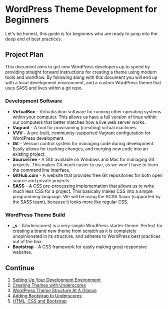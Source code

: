 # WordPress Theme Development for Beginners

Let's be honest, this guide is for beginners who are ready to jump into the deep end of best practices.

## Project Plan

This document aims to get new WordPress developers up to speed by providing straight forward instructions for creating a theme using modern tools and workflow.  By following along with this document you will end up with a local development environment, and a custom WordPress theme that uses SASS and lives within a git repo.

### Development Software

* **VirtualBox** - Virtualization software for running other operating systems within your computer.  This allows us have a full version of linux within our computers that better matches how a live web server works.
* **Vagrant** - A tool for provisioning (creating) virtual machines.
* **VVV** - A pre-built, community-supported Vagrant configuration for WordPress development.
* **Git** - Version control system for managing code during development.  Easily allows for tracking changes, and merging new code into an existing project.
* **SourceTree** - A GUI available on Windows and Mac for managing Git projects.  This makes Git much easier to use, as we won't have to learn the command line interface.
* **GitHub.com** - A website that provides free Git repositories for both open source and private projects.
* **SASS** - A CSS pre-processing implementation that allows us to write much less CSS for a project. This basically makes CSS into a simple programming language. We will be using the SCSS flavor (supported by the SASS team), because it looks more like regular CSS.
 
### WordPress Theme Build

* **_s** - (Underscores) is a very simple WordPress starter-theme. Perfect for creating a brand new theme from scratch as it is completely unopinionated in its structure, and adheres to WordPress best practices out of the box.
* **Bootstrap** - A CSS framework for easily making great responsive websites.


## Continue

1. [Setting Up Your Development Environment](1.Development-Environment.md)
1. [Creating Themes with Underscores](2.Underscores-Theme.md)
1. [WordPress Theme Structure At A Glance](3.Wordpress-Theme-Structure-at-a-Glance.md)
1. [Adding Bootstrap to Underscores](4.Bootstrap-Underscores.md)
1. [HTML, CSS and Bootstrap](5.HTML-CSS-and-Bootstrap.md)

